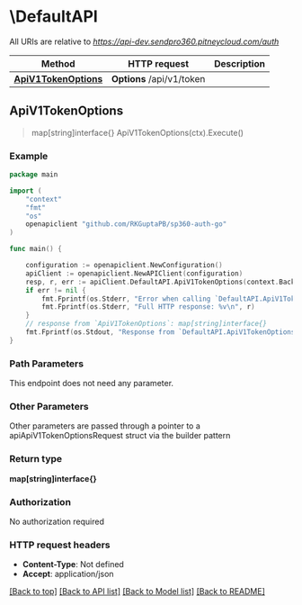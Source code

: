 # \DefaultAPI

All URIs are relative to *https://api-dev.sendpro360.pitneycloud.com/auth*

Method | HTTP request | Description
------------- | ------------- | -------------
[**ApiV1TokenOptions**](DefaultAPI.md#ApiV1TokenOptions) | **Options** /api/v1/token | 



## ApiV1TokenOptions

> map[string]interface{} ApiV1TokenOptions(ctx).Execute()



### Example

```go
package main

import (
	"context"
	"fmt"
	"os"
	openapiclient "github.com/RKGuptaPB/sp360-auth-go"
)

func main() {

	configuration := openapiclient.NewConfiguration()
	apiClient := openapiclient.NewAPIClient(configuration)
	resp, r, err := apiClient.DefaultAPI.ApiV1TokenOptions(context.Background()).Execute()
	if err != nil {
		fmt.Fprintf(os.Stderr, "Error when calling `DefaultAPI.ApiV1TokenOptions``: %v\n", err)
		fmt.Fprintf(os.Stderr, "Full HTTP response: %v\n", r)
	}
	// response from `ApiV1TokenOptions`: map[string]interface{}
	fmt.Fprintf(os.Stdout, "Response from `DefaultAPI.ApiV1TokenOptions`: %v\n", resp)
}
```

### Path Parameters

This endpoint does not need any parameter.

### Other Parameters

Other parameters are passed through a pointer to a apiApiV1TokenOptionsRequest struct via the builder pattern


### Return type

**map[string]interface{}**

### Authorization

No authorization required

### HTTP request headers

- **Content-Type**: Not defined
- **Accept**: application/json

[[Back to top]](#) [[Back to API list]](../README.md#documentation-for-api-endpoints)
[[Back to Model list]](../README.md#documentation-for-models)
[[Back to README]](../README.md)

